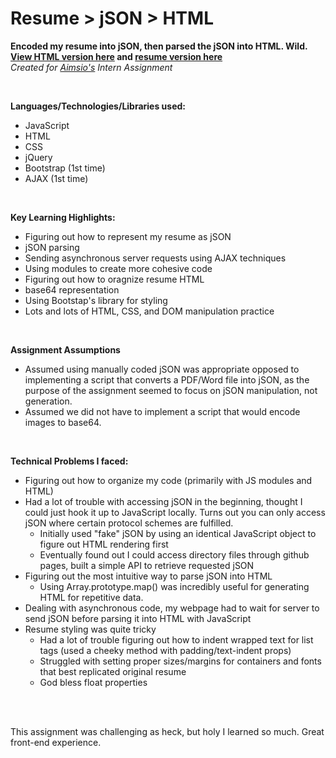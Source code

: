 # Resume > jSON > HTML 

**Encoded my resume into jSON, then parsed the jSON into HTML. Wild. [View HTML version here](https://dryu99.github.io/resume-json-html/) and [resume version here](https://dryu99.github.io/resume-json-html/Daniel_Ryu_Resume.pdf)** </br>
*Created for [Aimsio's](https://aimsio.com/) Intern Assignment*

</br>

**Languages/Technologies/Libraries used:**
- JavaScript
- HTML
- CSS
- jQuery
- Bootstrap (1st time)
- AJAX (1st time)

</br>

**Key Learning Highlights:**
- Figuring out how to represent my resume as jSON
- jSON parsing 
- Sending asynchronous server requests using AJAX techniques
- Using modules to create more cohesive code
- Figuring out how to oragnize resume HTML 
- base64 representation 
- Using Bootstap's library for styling 
- Lots and lots of HTML, CSS, and DOM manipulation practice

</br>

**Assignment Assumptions**
- Assumed using manually coded jSON was appropriate opposed to implementing a script that converts a PDF/Word file into jSON, as the purpose of the assignment seemed to focus on jSON manipulation, not generation. 
- Assumed we did not have to implement a script that would encode images to base64. 

</br>

**Technical Problems I faced:**
- Figuring out how to organize my code (primarily with JS modules and HTML)
- Had a lot of trouble with accessing jSON in the beginning, thought I could just hook it up to JavaScript locally. Turns out you can   only access jSON where certain protocol schemes are fulfilled. 
  - Initially used "fake" jSON by using an identical JavaScript object to figure out HTML rendering first
  - Eventually found out I could access directory files through github pages, built a simple API to retrieve requested jSON 
- Figuring out the most intuitive way to parse jSON into HTML 
  - Using Array.prototype.map() was incredibly useful for generating HTML for repetitive data.
- Dealing with asynchronous code, my webpage had to wait for server to send jSON before parsing it into HTML with JavaScript 
- Resume styling was quite tricky   
  - Had a lot of trouble figuring out how to indent wrapped text for list tags (used a cheeky method with padding/text-indent props)
  - Struggled with setting proper sizes/margins for containers and fonts that best replicated original resume  
  - God bless float properties 
  
</br>
</br>

This assignment was challenging as heck, but holy I learned so much. Great front-end experience. 




